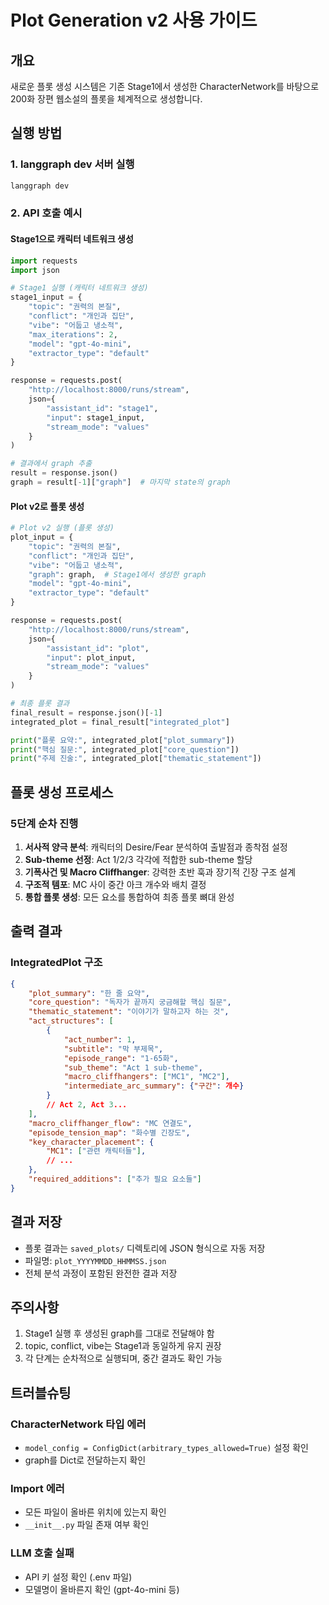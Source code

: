 # Plot Generation v2 사용 가이드

## 개요
새로운 플롯 생성 시스템은 기존 Stage1에서 생성한 CharacterNetwork를 바탕으로 200화 장편 웹소설의 플롯을 체계적으로 생성합니다.

## 실행 방법

### 1. langgraph dev 서버 실행
```bash
langgraph dev
```

### 2. API 호출 예시

#### Stage1으로 캐릭터 네트워크 생성
```python
import requests
import json

# Stage1 실행 (캐릭터 네트워크 생성)
stage1_input = {
    "topic": "권력의 본질",
    "conflict": "개인과 집단",
    "vibe": "어둡고 냉소적",
    "max_iterations": 2,
    "model": "gpt-4o-mini",
    "extractor_type": "default"
}

response = requests.post(
    "http://localhost:8000/runs/stream",
    json={
        "assistant_id": "stage1",
        "input": stage1_input,
        "stream_mode": "values"
    }
)

# 결과에서 graph 추출
result = response.json()
graph = result[-1]["graph"]  # 마지막 state의 graph
```

#### Plot v2로 플롯 생성
```python
# Plot v2 실행 (플롯 생성)
plot_input = {
    "topic": "권력의 본질",
    "conflict": "개인과 집단",
    "vibe": "어둡고 냉소적",
    "graph": graph,  # Stage1에서 생성한 graph
    "model": "gpt-4o-mini",
    "extractor_type": "default"
}

response = requests.post(
    "http://localhost:8000/runs/stream",
    json={
        "assistant_id": "plot",
        "input": plot_input,
        "stream_mode": "values"
    }
)

# 최종 플롯 결과
final_result = response.json()[-1]
integrated_plot = final_result["integrated_plot"]

print("플롯 요약:", integrated_plot["plot_summary"])
print("핵심 질문:", integrated_plot["core_question"])
print("주제 진술:", integrated_plot["thematic_statement"])
```

## 플롯 생성 프로세스

### 5단계 순차 진행
1. **서사적 양극 분석**: 캐릭터의 Desire/Fear 분석하여 출발점과 종착점 설정
2. **Sub-theme 선정**: Act 1/2/3 각각에 적합한 sub-theme 할당
3. **기폭사건 및 Macro Cliffhanger**: 강력한 초반 훅과 장기적 긴장 구조 설계
4. **구조적 템포**: MC 사이 중간 아크 개수와 배치 결정
5. **통합 플롯 생성**: 모든 요소를 통합하여 최종 플롯 뼈대 완성

## 출력 결과

### IntegratedPlot 구조
```json
{
    "plot_summary": "한 줄 요약",
    "core_question": "독자가 끝까지 궁금해할 핵심 질문",
    "thematic_statement": "이야기가 말하고자 하는 것",
    "act_structures": [
        {
            "act_number": 1,
            "subtitle": "막 부제목",
            "episode_range": "1-65화",
            "sub_theme": "Act 1 sub-theme",
            "macro_cliffhangers": ["MC1", "MC2"],
            "intermediate_arc_summary": {"구간": 개수}
        }
        // Act 2, Act 3...
    ],
    "macro_cliffhanger_flow": "MC 연결도",
    "episode_tension_map": "화수별 긴장도",
    "key_character_placement": {
        "MC1": ["관련 캐릭터들"],
        // ...
    },
    "required_additions": ["추가 필요 요소들"]
}
```

## 결과 저장
- 플롯 결과는 `saved_plots/` 디렉토리에 JSON 형식으로 자동 저장
- 파일명: `plot_YYYYMMDD_HHMMSS.json`
- 전체 분석 과정이 포함된 완전한 결과 저장

## 주의사항
1. Stage1 실행 후 생성된 graph를 그대로 전달해야 함
2. topic, conflict, vibe는 Stage1과 동일하게 유지 권장
3. 각 단계는 순차적으로 실행되며, 중간 결과도 확인 가능

## 트러블슈팅

### CharacterNetwork 타입 에러
- `model_config = ConfigDict(arbitrary_types_allowed=True)` 설정 확인
- graph를 Dict로 전달하는지 확인

### Import 에러  
- 모든 파일이 올바른 위치에 있는지 확인
- `__init__.py` 파일 존재 여부 확인

### LLM 호출 실패
- API 키 설정 확인 (.env 파일)
- 모델명이 올바른지 확인 (gpt-4o-mini 등)